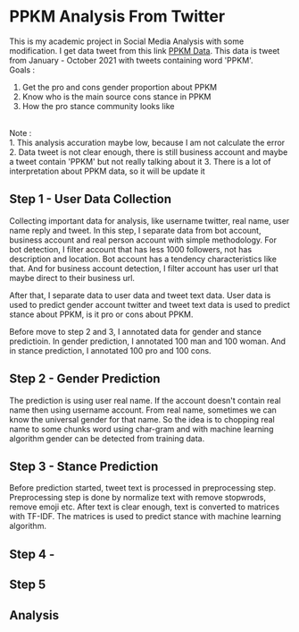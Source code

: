 # PPKM Analysis From Twitter

This is my academic project in Social Media Analysis with some modification. I get data tweet from this link [PPKM Data](https://drive.google.com/file/d/1JkgBiimNoxGRzgjhQv6gBQpLSTsC1ipK/view?usp=sharing). This data is tweet from January - October 2021 with tweets containing word 'PPKM'.
<br/>
Goals : <br/>
1. Get the pro and cons gender proportion about PPKM
2. Know who is the main source cons stance in PPKM
3. How the pro stance community looks like
<br/>
Note : <br/>
1. This analysis accuration maybe low, because I am not calculate the error
2. Data tweet is not clear enough, there is still business account and maybe a tweet contain 'PPKM' but not really talking about it
3. There is a lot of interpretation about PPKM data, so it will be update it
<br/>

## Step 1 - User Data Collection

Collecting important data for analysis, like username twitter, real name, user name reply and tweet. In this step, I separate data from bot account, business account and real person account with simple methodology. For bot detection, I filter account that has less 1000 followers, not has description and location. Bot account has a tendency characteristics like that. And for business account detection, I filter account has user url that maybe direct to their business url. <br/>

After that, I separate data to user data and tweet text data. User data is used to predict gender account twitter and tweet text data is used to predict stance about PPKM, is it pro or cons about PPKM. <br/>

Before move to step 2 and 3, I annotated data for gender and stance predictioin. In gender prediction, I annotated 100 man and 100 woman. And in stance prediction, I annotated 100 pro and 100 cons.

## Step 2 - Gender Prediction
The prediction is using user real name. If the account doesn't contain real name then using username account. From real name, sometimes we can know the universal gender for that name. So the idea is to chopping real name to some chunks word using char-gram and with machine learning algorithm gender can be detected from training data. 

## Step 3 - Stance Prediction
Before prediction started, tweet text is processed in preprocessing step. Preprocessing step is done by normalize text with remove stopwrods, remove emoji etc. After text is clear enough, text is converted to matrices with TF-IDF. The matrices is used to predict stance with machine learning algorithm.

## Step 4 - 

## Step 5

## Analysis
